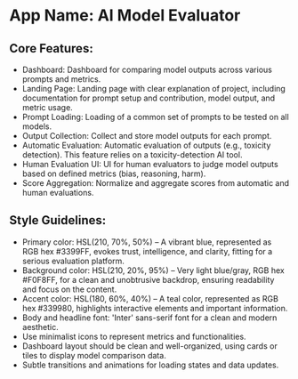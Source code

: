 # **App Name**: AI Model Evaluator

## Core Features:

- Dashboard: Dashboard for comparing model outputs across various prompts and metrics.
- Landing Page: Landing page with clear explanation of project, including documentation for prompt setup and contribution, model output, and metric usage.
- Prompt Loading: Loading of a common set of prompts to be tested on all models.
- Output Collection: Collect and store model outputs for each prompt.
- Automatic Evaluation: Automatic evaluation of outputs (e.g., toxicity detection). This feature relies on a toxicity-detection AI tool.
- Human Evaluation UI: UI for human evaluators to judge model outputs based on defined metrics (bias, reasoning, harm).
- Score Aggregation: Normalize and aggregate scores from automatic and human evaluations.

## Style Guidelines:

- Primary color: HSL(210, 70%, 50%) – A vibrant blue, represented as RGB hex #3399FF, evokes trust, intelligence, and clarity, fitting for a serious evaluation platform.
- Background color: HSL(210, 20%, 95%) – Very light blue/gray, RGB hex #F0F8FF, for a clean and unobtrusive backdrop, ensuring readability and focus on the content.
- Accent color: HSL(180, 60%, 40%) – A teal color, represented as RGB hex #339980, highlights interactive elements and important information.
- Body and headline font: 'Inter' sans-serif font for a clean and modern aesthetic.
- Use minimalist icons to represent metrics and functionalities.
- Dashboard layout should be clean and well-organized, using cards or tiles to display model comparison data.
- Subtle transitions and animations for loading states and data updates.
